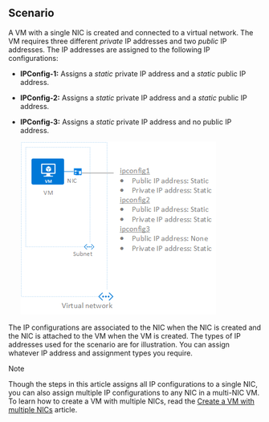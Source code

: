## Scenario
A VM with a single NIC is created and connected to a virtual network. The VM requires three different *private* IP addresses and two *public* IP addresses. The IP addresses are assigned to the following IP configurations:

* **IPConfig-1:** Assigns a *static* private IP address and a *static* public IP address.
* **IPConfig-2:** Assigns a *static* private IP address and a *static* public IP address.
* **IPConfig-3:** Assigns a *static* private IP address and no public IP address.
  
    ![Multiple IP addresses](./media/virtual-network-multiple-ip-addresses-scenario/multiple-ipconfigs.png)

The IP configurations are associated to the NIC when the NIC is created and the NIC is attached to the VM when the VM is created. The types of IP addresses used for the scenario are for illustration. You can assign whatever IP address and assignment types you require.

> [!NOTE]
> Though the steps in this article assigns all IP configurations to a single NIC, you can also assign multiple IP configurations to any NIC in a multi-NIC VM. To learn how to create a VM with multiple NICs, read the [Create a VM with multiple NICs](../articles/virtual-machines/windows/multiple-nics.md) article.